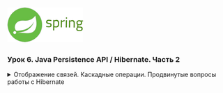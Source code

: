 # ![Spring logo](https://github.com/InsaneDan/InsaneDan/blob/main/spring.png)

### Урок 6. Java Persistence API / Hibernate. Часть 2
<details>
<summary>Отображение связей. Каскадные операции. Продвинутые вопросы работы с Hibernate</summary>
  
1. В базе данных необходимо реализовать возможность хранить информацию о покупателях (id, имя) и товарах (id, название, стоимость). У каждого покупателя свой набор купленных товаров.
2. Для обеих сущностей создаете Dao классы. Работу с SessionFactory выносите во вспомогательный класс;
3. Создаете сервис, позволяющий по id покупателя узнать список купленных им товаров, и по id товара узнавать список покупателей этого товара;
4. ** Добавить детализацию по паре «покупатель — товар»: сколько стоил товар в момент покупки клиентом;

**ВАЖНО И ОБЯЗАТЕЛЬНО!** Dao классы и сервис должны являться Spring бинами (Вам нужен Spring Context без веб части). Контроллеры создавать не надо.  
**ВАЖНО!** Выкидываете код по подготовке данных и таблиц, и делаете отдельный скрипт и формируете базу заранее. Покупателей и товары в базу складываете заранее, через код этого делать не надо (лишнее усложнение). SQL-скрипт прикрепите к работе.

Комментарии:
консольный вариант - отдельным бином (Lesson06HW)
</details>
